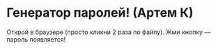 # Генератор паролей! (Артем К)
Открой в браузере (просто кликни 2 раза по файлу).
Жми кнопку — пароль появляется!
